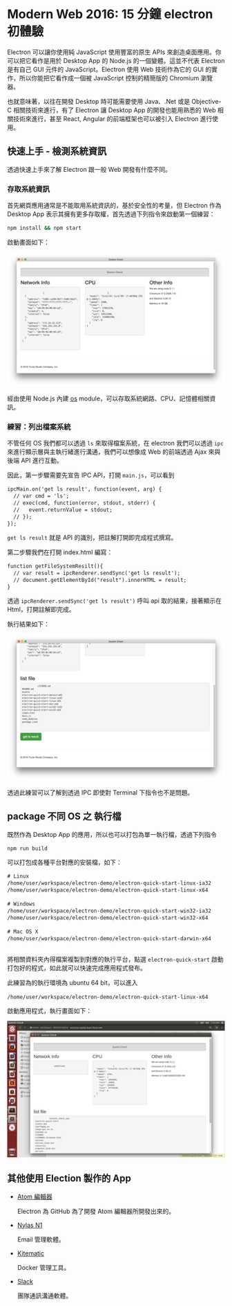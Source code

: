 # Modern Web 2016: 15 分鐘 electron 初體驗

Electron 可以讓你使用純 JavaScript 使用豐富的原生 APIs 來創造桌面應用。你可以把它看作是用於 Desktop App 的 Node.js 的一個變體。這並不代表 Electron 是有自己 GUI 元件的 JavaScript。Electron 使用 Web 技術作為它的 GUI 的實作，所以你能把它看作成一個被 JavaScript 控制的精簡版的 Chromium 瀏覽器。

也就意味著，以往在開發 Desktop 時可能需要使用 Java、.Net 或是 Objective-C 相關技術來進行，有了 Electron 讓 Desktop App 的開發也能用熟悉的 Web 相關技術來進行，甚至 React, Angular 的前端框架也可以被引入 Electron 進行使用。

## 快速上手 - 檢測系統資訊

透過快速上手來了解 Electron 跟一般 Web 開發有什麼不同。

### 存取系統資訊

首先網頁應用通常是不能取用系統資訊的，基於安全性的考量，但 Electron 作為 Desktop App 表示其擁有更多存取權，首先透過下列指令來啟動第一個練習：

```bash
npm install && npm start
```

啟動畫面如下：

![](assets/README-daf7a.png)

經由使用 Node.js 內建 [os](https://nodejs.org/api/os.html) module，可以存取系統網路、CPU、記憶體相關資訊。

### 練習：列出檔案系統

不管任何 OS 我們都可以透過 `ls` 來取得檔案系統，在 electron 我們可以透過 `ipc` 來進行顯示層與主執行緒進行溝通，我們可以想像成 Web 的前端透過 Ajax 來與後端 API 進行互動。

因此，第一步驟需要先宣告 IPC API，打開 `main.js`，可以看到

```
ipcMain.on('get ls result', function(event, arg) {
  // var cmd = 'ls';
  // exec(cmd, function(error, stdout, stderr) {
  //   event.returnValue = stdout;
  // });
});
```
`get ls result` 就是 API 的識別，把註解打開即完成程式撰寫。

第二步驟我們在打開 index.html 編寫：

```
function getFileSystemResilt(){
  // var result = ipcRenderer.sendSync('get ls result');
  // document.getElementById("result").innerHTML = result;
}
```
透過 `ipcRenderer.sendSync('get ls result')` 呼叫 api 取的結果，接著顯示在 Html，打開註解即完成。

執行結果如下：

![](assets/README-de2e6.png)

透過此練習可以了解到透過 IPC 即使對 Terminal 下指令也不是問題。

## package 不同 OS 之 執行檔

既然作為 Desktop App 的應用，所以也可以打包為單一執行檔，透過下列指令

```
npm run build
```

可以打包成各種平台對應的安裝檔，如下：

```
# Linux
/home/user/workspace/electron-demo/electron-quick-start-linux-ia32
/home/user/workspace/electron-demo/electron-quick-start-linux-x64

# Windows
/home/user/workspace/electron-demo/electron-quick-start-win32-ia32
/home/user/workspace/electron-demo/electron-quick-start-win32-x64

# Mac OS X
/home/user/workspace/electron-demo/electron-quick-start-darwin-x64


```
將相關資料夾內得檔案複製到對應的執行平台，點選 `electron-quick-start` 啟動打包好的程式，如此就可以快速完成應用程式發布。

此練習為的執行環境為 ubuntu 64 bit，可以進入

`/home/user/workspace/electron-demo/electron-quick-start-linux-x64`

啟動應用程式，執行畫面如下：

![](assets/README-39473.png)


## 其他使用 Election 製作的 App

* [Atom 編輯器](https://atom.io/)

  Electron 為 GitHub 為了開發 Atom 編輯器所開發出來的。

* [Nylas N1](https://nylas.com/)

  Email 管理軟體。

* [Kitematic](https://kitematic.com/)

  Docker 管理工具。


* [Slack](https://slack.com/)

  團隊通訊溝通軟體。
